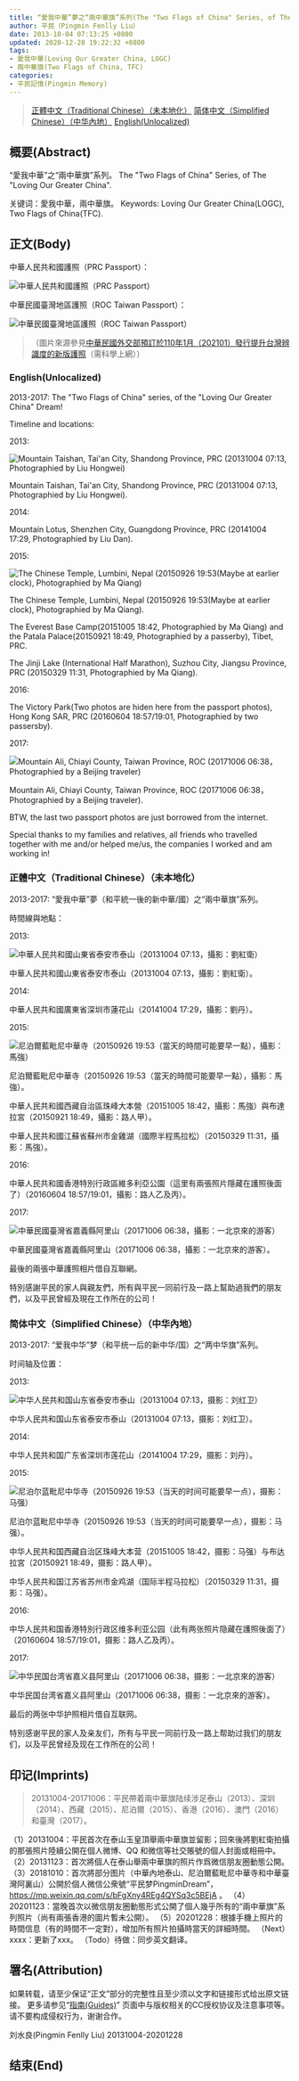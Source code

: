 ```yaml
---
title: “愛我中華”夢之“兩中華旗”系列(The "Two Flags of China" Series, of The "Loving Our Greater China" Dream)
author: 平民（Pingmin Fenlly Liu）
date: 2013-10-04 07:13:25 +0800
updated: 2020-12-28 19:22:32 +0800
tags:
- 愛我中華(Loving Our Greater China, LOGC)
- 兩中華旗(Two Flags of China, TFC)
categories:
- 平民記憶(Pingmin Memory)
---
```


> [正體中文（Traditional Chinese）（未本地化）](/post/loving-our-greater-china.html#正體中文（Traditional-Chinese）（未本地化）)
> [简体中文（Simplified Chinese）（中华內地）](/post/loving-our-greater-china.html#简体中文（Simplified-Chinese）（中华內地）)
> [English(Unlocalized)](/post/loving-our-greater-china.html#English-Unlocalized)

## 概要(Abstract)

“愛我中華”之“兩中華旗”系列。
The "Two Flags of China" Series, of The "Loving Our Greater China".

关键词：愛我中華，兩中華旗。
Keywords: Loving Our Greater China(LOGC), Two Flags of China(TFC).

## 正文(Body)

中華人民共和國護照（PRC Passport）：

![中華人民共和國護照（PRC Passport）](https://pingmin.me/img/passports/prc-passport.png "中華人民共和國護照（PRC Passport）")

中華民國臺灣地區護照（ROC Taiwan Passport）：

![中華民國臺灣地區護照（ROC Taiwan Passport）](https://pingmin.me/img/passports/roc-taiwan-passport-20201021.png "中華民國臺灣地區護照（ROC Taiwan Passport）")

> （圖片來源參見[中華民國外交部預訂於110年1月（202101）發行提升台灣辨識度的新版護照](https://www.mofa.gov.tw/News_Content_M_2.aspx?n=8742DCE7A2A28761&s=4FB2B115E3BA2497)（需科學上網））

### English(Unlocalized)

2013-2017: The "Two Flags of China" series, of the "Loving Our Greater China" Dream!


Timeline and locations:

2013:

![Mountain Taishan, Tai'an City, Shandong Province, PRC (20131004 07:13, Photographied by Liu Hongwei)](https://mmbiz.qpic.cn/mmbiz_jpg/J2PVgUqON8bfMDz095rk9RCvVUYgrK0uKxWdmwOtlKdn5bNx02DOLMeQcJSFXffUgzWtDtY75SqN2DFZ26q1Ug/640 "Mountain Taishan, Tai'an City, Shandong Province, PRC (20131004 07:13, Photographied by Liu Hongwei)")

Mountain Taishan, Tai'an City, Shandong Province, PRC (20131004 07:13, Photographied by Liu Hongwei).

<!-- more -->

2014:

Mountain Lotus, Shenzhen City, Guangdong Province, PRC (20141004 17:29, Photographied by Liu Dan).

2015:

![The Chinese Temple, Lumbini, Nepal (20150926 19:53(Maybe at earlier clock), Photographied by Ma Qiang)](https://mmbiz.qpic.cn/mmbiz_jpg/J2PVgUqON8bfMDz095rk9RCvVUYgrK0uNgkTdVOZBNbkvhPflqQZibgyeibfGtVnTbQsvfd7ibuBtRgCW32rgj5kA/640 "The Chinese Temple, Lumbini, Nepal (20150926 19:53(Maybe at earlier clock), Photographied by Ma Qiang)")

The Chinese Temple, Lumbini, Nepal (20150926 19:53(Maybe at earlier clock), Photographied by Ma Qiang).

The Everest Base Camp(20151005 18:42, Photographied by Ma Qiang) and the Patala Palace(20150921 18:49, Photographied by a passerby), Tibet, PRC.

The Jinji Lake (International Half Marathon), Suzhou City, Jiangsu Province, PRC (20150329 11:31, Photographied by Ma Qiang).

2016:

The Victory Park(Two photos are hiden here from the passport photos), Hong Kong SAR, PRC (20160604 18:57/19:01, Photographied by two passersby).

2017:

![Mountain Ali, Chiayi County, Taiwan Province, ROC (20171006 06:38，Photographied by a Beijing traveler)](https://mmbiz.qpic.cn/mmbiz_jpg/J2PVgUqON8bfMDz095rk9RCvVUYgrK0uBLBPYibibVACpJQaAujzg2uiayns5MOpZ5CZ8APWXcZvefOJLvhkOly5g/640 "Mountain Ali, Chiayi County, Taiwan Province, ROC (20171006 06:38，Photographied by a Beijing traveler)")

Mountain Ali, Chiayi County, Taiwan Province, ROC (20171006 06:38，Photographied by a Beijing traveler).


BTW, the last two passport photos are just borrowed from the internet.

Special thanks to my families and relatives, all friends who travelled together with me and/or helped me/us, the companies I worked and am working in!


### 正體中文（Traditional Chinese）（未本地化）

2013-2017: “愛我中華”夢（和平統一後的新中華/國）之“兩中華旗”系列。


時間線與地點：

2013:

![中華人民共和國山東省泰安市泰山（20131004 07:13，攝影：劉紅衛）](https://mmbiz.qpic.cn/mmbiz_jpg/J2PVgUqON8bfMDz095rk9RCvVUYgrK0uKxWdmwOtlKdn5bNx02DOLMeQcJSFXffUgzWtDtY75SqN2DFZ26q1Ug/640 "中華人民共和國山東省泰安市泰山（20131004 07:13，攝影：劉紅衛）")

中華人民共和國山東省泰安市泰山（20131004 07:13，攝影：劉紅衛）。

2014:

中華人民共和國廣東省深圳市蓮花山（20141004 17:29，攝影：劉丹）。

2015:

![尼泊爾藍毗尼中華寺（20150926 19:53（當天的時間可能要早一點），攝影：馬強）](https://mmbiz.qpic.cn/mmbiz_jpg/J2PVgUqON8bfMDz095rk9RCvVUYgrK0uNgkTdVOZBNbkvhPflqQZibgyeibfGtVnTbQsvfd7ibuBtRgCW32rgj5kA/640 "尼泊爾藍毗尼中華寺（20150926 19:53（當天的時間可能要早一點），攝影：馬強）")

尼泊爾藍毗尼中華寺（20150926 19:53（當天的時間可能要早一點），攝影：馬強）。

中華人民共和國西藏自治區珠峰大本營（20151005 18:42，攝影：馬強）與布達拉宮（20150921 18:49，攝影：路人甲）。

中華人民共和國江蘇省蘇州市金雞湖（國際半程馬拉松）（20150329 11:31，攝影：馬強）。

2016:

中華人民共和國香港特別行政區維多利亞公園（這里有兩張照片隱藏在護照後面了）（20160604 18:57/19:01，攝影：路人乙及丙）。

2017:

![中華民國臺灣省嘉義縣阿里山（20171006 06:38，攝影：一北京來的游客）](https://mmbiz.qpic.cn/mmbiz_jpg/J2PVgUqON8bfMDz095rk9RCvVUYgrK0uBLBPYibibVACpJQaAujzg2uiayns5MOpZ5CZ8APWXcZvefOJLvhkOly5g/640 "中華民國臺灣省嘉義縣阿里山（20171006 06:38，攝影：一北京來的游客）")

中華民國臺灣省嘉義縣阿里山（20171006 06:38，攝影：一北京來的游客）。


最後的兩張中華護照相片借自互聯網。

特別感謝平民的家人與親友們，所有與平民一同前行及一路上幫助過我們的朋友們，以及平民曾經及現在工作所在的公司！


### 简体中文（Simplified Chinese）（中华內地）

2013-2017: “爱我中华”梦（和平统一后的新中华/国）之“两中华旗”系列。


时间轴及位置：

2013:

![中华人民共和国山东省泰安市泰山（20131004 07:13，摄影：刘红卫）](https://mmbiz.qpic.cn/mmbiz_jpg/J2PVgUqON8bfMDz095rk9RCvVUYgrK0uKxWdmwOtlKdn5bNx02DOLMeQcJSFXffUgzWtDtY75SqN2DFZ26q1Ug/640 "中华人民共和国山东省泰安市泰山（20131004 07:13，摄影：刘红卫）")

中华人民共和国山东省泰安市泰山（20131004 07:13，摄影：刘红卫）。

2014:

中华人民共和国广东省深圳市莲花山（20141004 17:29，摄影：刘丹）。

2015:

![尼泊尔蓝毗尼中华寺（20150926 19:53（当天的时间可能要早一点），摄影：马强）](https://mmbiz.qpic.cn/mmbiz_jpg/J2PVgUqON8bfMDz095rk9RCvVUYgrK0uNgkTdVOZBNbkvhPflqQZibgyeibfGtVnTbQsvfd7ibuBtRgCW32rgj5kA/640 "尼泊尔蓝毗尼中华寺（20150926 19:53（当天的时间可能要早一点），摄影：马强）")

尼泊尔蓝毗尼中华寺（20150926 19:53（当天的时间可能要早一点），摄影：马强）。

中华人民共和国西藏自治区珠峰大本营（20151005 18:42，摄影：马强）与布达拉宮（20150921 18:49，摄影：路人甲）。

中华人民共和国江苏省苏州市金鸡湖（国际半程马拉松）（20150329 11:31，摄影：马强）。

2016:

中华人民共和国香港特別行政区维多利亚公园（此有两张照片隐藏在護照後面了）（20160604 18:57/19:01，摄影：路人乙及丙）。

2017:

![中华民国台湾省嘉义县阿里山（20171006 06:38，摄影：一北京來的游客）](https://mmbiz.qpic.cn/mmbiz_jpg/J2PVgUqON8bfMDz095rk9RCvVUYgrK0uBLBPYibibVACpJQaAujzg2uiayns5MOpZ5CZ8APWXcZvefOJLvhkOly5g/640 "中华民国台湾省嘉义县阿里山（20171006 06:38，摄影：一北京來的游客）")

中华民国台湾省嘉义县阿里山（20171006 06:38，摄影：一北京來的游客）。


最后的两张中华护照相片借自互联网。

特別感谢平民的家人及亲友们，所有与平民一同前行及一路上帮助过我们的朋友们，以及平民曾经及现在工作所在的公司！


## 印记(Imprints)

> 20131004-20171006：平民帶着兩中華旗陆续涉足泰山（2013）、深圳（2014）、西藏（2015）、尼泊爾（2015）、香港（2016）、澳門（2016）和臺灣（2017）。

（1）20131004：平民首次在泰山玉皇頂舉兩中華旗並留影；回來後將劉紅衛拍攝的那張照片陸續公開在個人微博、QQ 和微信等社交賬號的個人封面或相冊中。
（2）20131123：首次將個人在泰山舉兩中華旗的照片作爲微信朋友圈動態公開。
（3）20181010：首次將部分图片（中華內地泰山、尼泊爾藍毗尼中華寺和中華臺灣阿裏山）公開於個人微信公衆號“平民梦PingminDream”， https://mp.weixin.qq.com/s/bFgXny4REg4QYSq3c5BEjA 。
（4）20201123：當晚首次以微信朋友圈動態形式公開了個人幾乎所有的“兩中華旗”系列照片（尚有兩張香港的圖片暫未公開）。
（5）20201228：根據手機上照片的時間信息（有的時間不一定對），增加所有照片拍攝時當天的詳細時間。
（Next）xxxx：更新了xxx。
（Todo）待做：同步英文翻译。


## 署名(Attribution)

如果转载，请至少保证“正文”部分的完整性且至少须以文字和链接形式给出原文链接。
更多请参见“[指南(Guides)](/guides)” 页面中与版权相关的CC授权协议及注意事项等。请不要构成侵权行为，谢谢合作。


刘水良(Pingmin Fenlly Liu)
20131004-20201228

## 结束(End)
